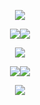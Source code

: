 <p align="center"><img src="https://ucarecdn.com/ef4e8d79-02e9-4d9a-8a7c-9de18a6f5e5f/Untitled2838_20250217022802.png" /></a></p>

<p align="center"><img src="https://github.com/user-attachments/assets/18ca523e-9734-4d24-ae4f-15d2395dec46" /><a href="https://rentry.co/seraphite"><img src="https://github.com/user-attachments/assets/b173efc1-dd14-42c0-90ab-7d633a237688" /></a></p>
<p align="center"><a href="https://en.pronouns.page/@acornious"><img src="https://github.com/user-attachments/assets/9bbf3a99-8d8c-4ccd-abec-669f10a004e7" /></a></p>
<p align="center"><a href="https://www.instagram.com/acornyum/"><img src="https://github.com/user-attachments/assets/a9b80aef-9186-466d-beb5-f35d0241f30a" /></a><img src="https://github.com/user-attachments/assets/4f1d7308-7d4c-46ee-b5f1-4513db3a3f90" /></p>

<p align="center"><img src="https://ucarecdn.com/b273ca1e-8634-43fe-b12e-df5a6d9d11ac/Untitled2837_20250217022406.png" /></a></p>

